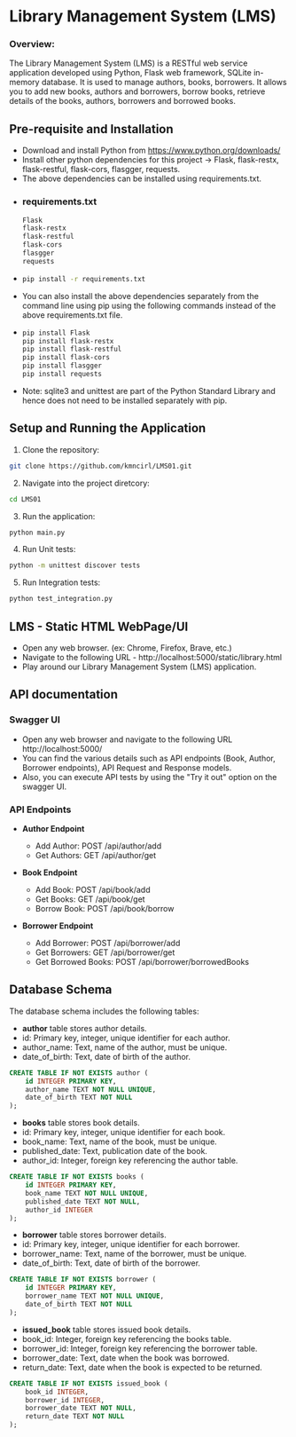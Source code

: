 # Library Management System (LMS)
### Overview:
The Library Management System (LMS) is a RESTful web service application developed using Python, Flask web framework, SQLite in-memory database. It is used to manage authors, books, borrowers. It allows you to add new books, authors and borrowers, borrow books, retrieve details of the books, authors, borrowers and borrowed books. 

## Pre-requisite and Installation
- Download and install Python from https://www.python.org/downloads/
- Install other python dependencies for this project -> Flask, flask-restx, flask-restful, flask-cors, flasgger, requests.
- The above dependencies can be installed using requirements.txt.
- ### requirements.txt
  ```sh
  Flask
  flask-restx
  flask-restful
  flask-cors
  flasgger
  requests
  ```
- ```sh
  pip install -r requirements.txt
  ```
- You can also install the above dependencies separately from the command line using pip using the following commands instead of the above requirements.txt file.
- ```sh
  pip install Flask
  pip install flask-restx
  pip install flask-restful
  pip install flask-cors
  pip install flasgger
  pip install requests
  ```
- Note: sqlite3 and unittest are part of the Python Standard Library and hence does not need to be installed separately with pip.

## Setup and Running the Application
1. Clone the repository:
```sh
git clone https://github.com/kmncirl/LMS01.git
```

2. Navigate into the project diretcory:
```sh
cd LMS01
```

3. Run the application:
```sh
python main.py
```

4. Run Unit tests:
```sh
python -m unittest discover tests
```   

5. Run Integration tests:
```sh
python test_integration.py
```   

## LMS - Static HTML WebPage/UI
- Open any web browser. (ex: Chrome, Firefox, Brave, etc.)
- Navigate to the following URL - http://localhost:5000/static/library.html
- Play around our Library Management System (LMS) application.

## API documentation
### Swagger UI 
- Open any web browser and navigate to the following URL http://localhost:5000/
- You can find the various details such as API endpoints (Book, Author, Borrower endpoints), API Request and Response models.
- Also, you can execute API tests by using the "Try it out" option on the swagger UI.

### API Endpoints
- **Author Endpoint**
  - Add Author: POST /api/author/add
  - Get Authors: GET /api/author/get

- **Book Endpoint**
  - Add Book: POST /api/book/add
  - Get Books: GET /api/book/get
  - Borrow Book: POST /api/book/borrow

- **Borrower Endpoint**
  - Add Borrower: POST /api/borrower/add
  - Get Borrowers: GET /api/borrower/get
  - Get Borrowed Books: POST /api/borrower/borrowedBooks

## Database Schema
The database schema includes the following tables:
- **author** table stores author details.
- id: Primary key, integer, unique identifier for each author.
- author_name: Text, name of the author, must be unique.
- date_of_birth: Text, date of birth of the author.
```sql
CREATE TABLE IF NOT EXISTS author (
    id INTEGER PRIMARY KEY, 
    author_name TEXT NOT NULL UNIQUE, 
    date_of_birth TEXT NOT NULL
);
``` 
- **books** table stores book details.
- id: Primary key, integer, unique identifier for each book.
- book_name: Text, name of the book, must be unique.
- published_date: Text, publication date of the book.
- author_id: Integer, foreign key referencing the author table.
```sql
CREATE TABLE IF NOT EXISTS books (
    id INTEGER PRIMARY KEY, 
    book_name TEXT NOT NULL UNIQUE, 
    published_date TEXT NOT NULL, 
    author_id INTEGER
);
```
- **borrower** table stores borrower details.
- id: Primary key, integer, unique identifier for each borrower.
- borrower_name: Text, name of the borrower, must be unique.
- date_of_birth: Text, date of birth of the borrower.
```sql
CREATE TABLE IF NOT EXISTS borrower (
    id INTEGER PRIMARY KEY, 
    borrower_name TEXT NOT NULL UNIQUE, 
    date_of_birth TEXT NOT NULL
);
```
- **issued_book** table stores issued book details.
- book_id: Integer, foreign key referencing the books table.
- borrower_id: Integer, foreign key referencing the borrower table.
- borrower_date: Text, date when the book was borrowed.
- return_date: Text, date when the book is expected to be returned.
```sql
CREATE TABLE IF NOT EXISTS issued_book (
    book_id INTEGER, 
    borrower_id INTEGER, 
    borrower_date TEXT NOT NULL, 
    return_date TEXT NOT NULL
);
```  
    

